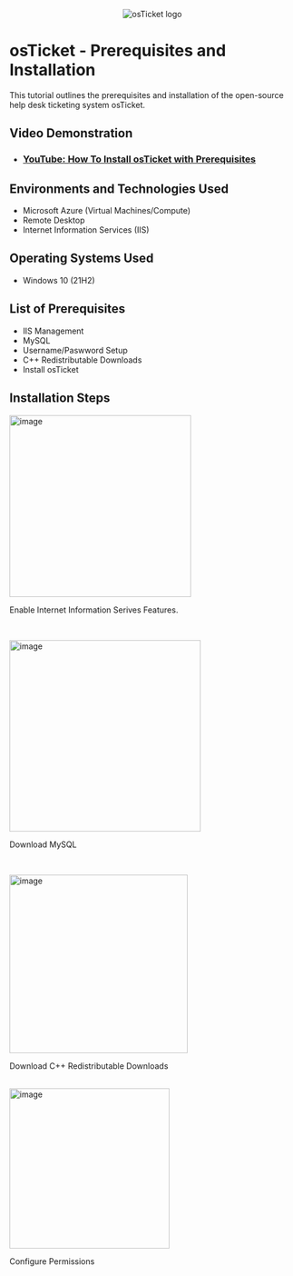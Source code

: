 <p align="center">
<img src="https://i.imgur.com/Clzj7Xs.png" alt="osTicket logo"/>
</p>

<h1>osTicket - Prerequisites and Installation</h1>
This tutorial outlines the prerequisites and installation of the open-source help desk ticketing system osTicket.<br />


<h2>Video Demonstration</h2>

- ### [YouTube: How To Install osTicket with Prerequisites](https://www.youtube.com)

<h2>Environments and Technologies Used</h2>

- Microsoft Azure (Virtual Machines/Compute)
- Remote Desktop
- Internet Information Services (IIS)

<h2>Operating Systems Used </h2>

- Windows 10</b> (21H2)

<h2>List of Prerequisites</h2>

- IIS Management
- MySQL
- Username/Paswword Setup
- C++ Redistributable Downloads
- Install osTicket

<h2>Installation Steps</h2>

<p>
<img width="320" alt="image" src="https://github.com/CYb3rstorm32/osticket-prereqs/assets/137921494/18e18c69-40da-4b58-b21d-47dd5fbcdb62">


<p>
Enable Internet Information Serives Features.
</p>
<br />

<p>
<img width="337" alt="image" src="https://github.com/CYb3rstorm32/osticket-prereqs/assets/137921494/10ddb12c-021a-4a73-8a89-c7f62f94b27e">

</p>
<p>
Download MySQL 
</p>
<br />

<p>
<img width="314" alt="image" src="https://github.com/CYb3rstorm32/osticket-prereqs/assets/137921494/49857b2d-7603-424c-80b4-fc2e361d0874">


</p>
<p>
Download C++ Redistributable Downloads
</p>
<br />

<img width="282" alt="image" src="https://github.com/CYb3rstorm32/osticket-prereqs/assets/137921494/837fcee4-b66e-4ac8-8b01-a3e1b7b54dcc">

Configure Permissions
